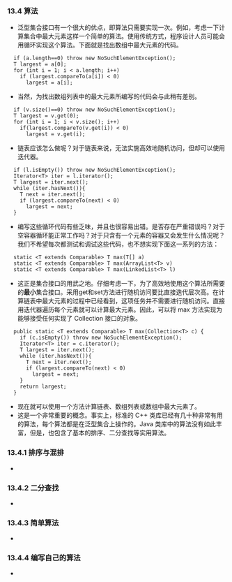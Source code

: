 ### 13.4 算法
- 泛型集合接口有一个很大的优点，即算法只需要实现一次。例如，考虑一下计算集合中最大元素这样一个简单的算法。使用传统方式，程序设计人员可能会用循环实现这个算法。下面就是找出数组中最大元素的代码。
```
  if (a.length==0) throw new NoSuchElementException();
  T largest = a[0];
  for (int i = 1; i < a.length; i++)
    if (largest.compareTo(a[i]) < 0)
      largest = a[i];
```
- 当然，为找出数组列表中的最大元素所编写的代码会与此稍有差别。
```
  if (v.size()==0) throw new NoSuchElementException();
  T largest = v.get(0);
  for (int i = 1; i < v.size(); i++)
    if(largest.compareTo(v.get(i)) < 0)
      largest = v.get(i);
```
- 链表应该怎么做呢？对于链表来说，无法实施高效地随机访问，但却可以使用迭代器。
```
  if (l.isEmpty()) throw new NoSuchElementException();
  Iterator<T> iter = l.iterator();
  T largest = iter.next();
  while (iter.hasNext()){
    T next = iter.next();
    if (largest.compareTo(next) < 0)
      largest = next;
  }
```
- 编写这些循环代码有些乏味，并且也很容易出错。是否存在严重错误吗？对于空容器循环能正常工作吗？对于只含有一个元素的容器又会发生什么情况呢？我们不希望每次都测试和调试这些代码，也不想实现下面这一系列的方法：
```
  static <T extends Comparable> T max(T[] a)
  static <T extends Comparable> T max(ArrayList<T> v)
  static <T extends Comparable> T max(LinkedList<T> l)
```
- 这正是集合接口的用武之地。仔细考虑一下，为了高效地使用这个算法所需要的**最小**集合接口。采用get和set方法进行随机访问要比直接迭代层次高。在计算链表中最大元素的过程中已经看到，这项任务并不需要进行随机访问。直接用迭代器遍历每个元素就可以计算最大元素。因此，可以将 max 方法实现为能够接受任何实现了 Collection 接口的对象。
```
  public static <T extends Comparable> T max(Collection<T> c) {
    if (c.isEmpty()) throw new NoSuchElementException();
    Iterator<T> iter = c.iterator();
    T largest = iter.next();
    while (iter.hasNext()){
      T next = iter.next();
      if (largest.compareTo(next) < 0)
        largest = next;
    }
    return largest;
  }
```
- 现在就可以使用一个方法计算链表、数组列表或数组中最大元素了。
- 这是一个非常重要的概念。事实上，标准的 C++ 类库已经有几十种非常有用的算法，每个算法都是在泛型集合上操作的。Java 类库中的算法没有如此丰富，但是，也包含了基本的排序、二分查找等实用算法。
> 
### 13.4.1 排序与混排
- 
### 13.4.2 二分查找
- 
### 13.4.3 简单算法
- 
### 13.4.4 编写自己的算法
- 
